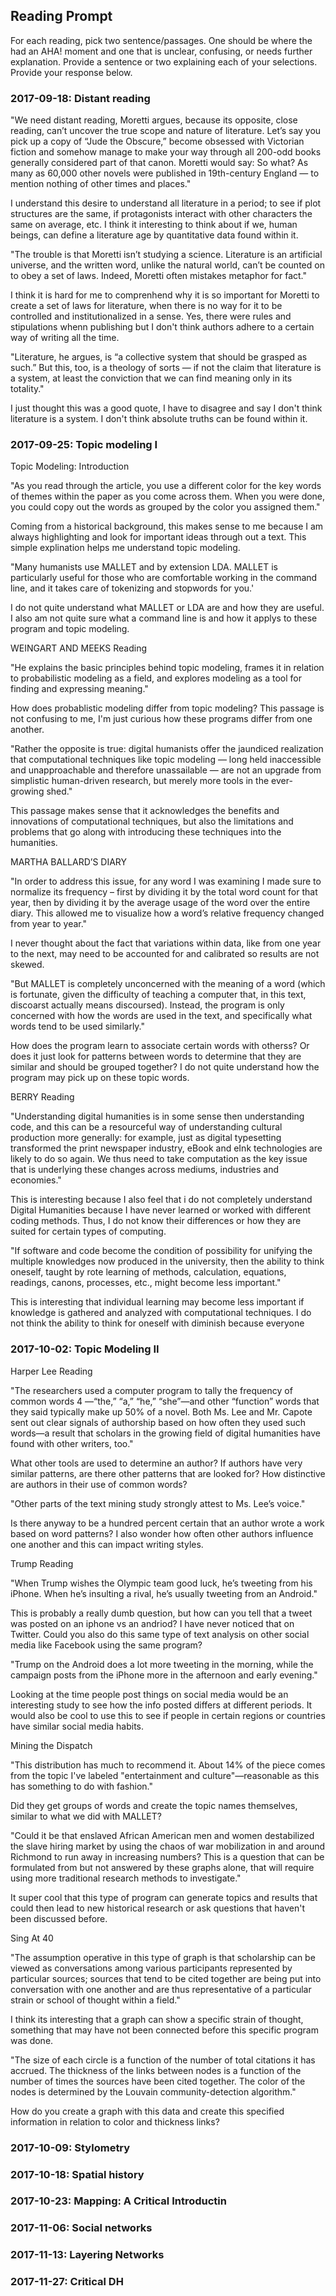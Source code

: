 ## Reading Prompt

For each reading, pick two sentence/passages. One should be where the had an AHA! moment and one that is unclear, confusing, or needs further explanation. Provide a sentence or two explaining each of your selections.  Provide your response below.

 

### 2017-09-18: Distant reading
"We need distant reading, Moretti argues, because its opposite, close reading, can’t uncover the true scope and nature of literature. Let’s say you pick up a copy of “Jude the Obscure,” become obsessed with Victorian fiction and somehow manage to make your way through all 200-odd books generally considered part of that canon. Moretti would say: So what? As many as 60,000 other novels were published in 19th-century England — to mention nothing of other times and places."
 
I understand this desire to understand all literature in a period; to see if plot structures are the same, if protagonists interact with other characters the same on average, etc. I think it interesting to think about if we, human beings, can define a literature age by quantitative data found within it.

"The trouble is that Moretti isn’t studying a science. Literature is an artificial universe, and the written word, unlike the natural world, can’t be counted on to obey a set of laws. Indeed, Moretti often mistakes metaphor for fact."

I think it is hard for me to comprenhend why it is so important for Moretti to create a set of laws for literature, when there is no way for it to be controlled and institutionalized in a sense. Yes, there were rules and stipulations whenn publishing but I don't think authors adhere to a certain way of writing all the time.

"Literature, he argues, is “a collective system that should be grasped as such.” But this, too, is a theology of sorts — if not the claim that literature is a system, at least the conviction that we can find meaning only in its totality."

I just thought this was a good quote, I have to disagree and say I don't think literature is a system. I don't think absolute truths can be found within it.

### 2017-09-25: Topic modeling I

Topic Modeling: Introduction

 "As you read through the article, you use a different color for the key words of themes within the paper as you come across them. When you were done, you could copy out the words as grouped by the color you assigned them."
 
 Coming from a historical background, this makes sense to me because I am always highlighting and look for important ideas through out a text. This simple explination helps me understand topic modeling.
 
 "Many humanists use MALLET and by extension LDA. MALLET is particularly useful for those who are comfortable working in the command line, and it takes care of tokenizing and stopwords for you.'
 
 I do not quite understand what MALLET or LDA are and how they are useful. I also am not quite sure what a command line is and how it applys to these program and topic modeling.
 
  WEINGART AND  MEEKS Reading
  
 "He explains the basic principles behind topic modeling, frames it in relation to probabilistic modeling as a field, and explores modeling as a tool for finding and expressing meaning."
 
 How does probablistic modeling differ from topic modeling? This passage is not confusing to me, I'm just curious how these programs differ from one another.
 
 "Rather the opposite is true: digital humanists offer the jaundiced realization that computational techniques like topic modeling — long held inaccessible and unapproachable and therefore unassailable — are not an upgrade from simplistic human-driven research, but merely more tools in the ever-growing shed."
 
 This passage makes sense that it acknowledges the benefits and innovations of computational techniques, but also the limitations and problems that go along with introducing these techniques into the humanities.
 
 MARTHA BALLARD’S DIARY
 
 "In order to address this issue, for any word I was examining I made sure to normalize its frequency – first by dividing it by the total word count for that year, then by dividing it by the average usage of the word over the entire diary. This allowed me to visualize how a word’s relative frequency changed from year to year."
 
 I never thought about the fact that variations within data, like from one year to the next, may need to be accounted for and calibrated so results are not skewed.
 
 "But MALLET is completely unconcerned with the meaning of a word (which is fortunate, given the difficulty of teaching a computer that, in this text, discoarst actually means discoursed). Instead, the program is only concerned with how the words are used in the text, and specifically what words tend to be used similarly."
 
 How does the program learn to associate certain words with otherss? Or does it just look for patterns between words to determine that they are similar and should be grouped together? I do not quite understand how the program may pick up on these topic words.
 
 BERRY Reading
 
 "Understanding digital humanities is in some sense then understanding code, and this can be a resourceful way of understanding cultural production more generally: for example, just as digital typesetting transformed the print newspaper industry, eBook and eInk technologies are likely to do so again. We thus need to take computation as the key issue that is underlying these changes across mediums, industries and economies."
 
 This is interesting because I also feel that i do not completely understand Digital Humanities because I have never learned or worked with different coding methods. Thus, I do not know their differences or how they are suited for certain types of computing.
 
 "If software and code become the condition of possibility for unifying the multiple knowledges now produced in the university, then the ability to think oneself, taught by rote learning of methods, calculation, equations, readings, canons, processes, etc., might become less important."
 
 This is interesting that individual learning may become less important if knowledge is gathered and analyzed with computational techniques. I do not think the ability to think for oneself with diminish because everyone 

### 2017-10-02: Topic Modeling II

Harper Lee Reading

"The researchers used a computer program to tally the frequency of common words 4 —“the,” “a,” “he,” “she”—and other “function” words that they said typically make up 50% of a novel. Both Ms. Lee and Mr. Capote sent out clear signals of authorship based on how often they used such words—a result that scholars in the growing field of digital
humanities have found with other writers, too."

What other tools are used to determine an author? If authors have very similar patterns, are there other patterns that are looked for? How distinctive are authors in their use of common words?

"Other parts of the text mining study strongly attest to Ms. Lee’s voice."

Is there anyway to be a hundred percent certain that an author wrote a work based on word patterns? I also wonder how often other authors influence one another and this can impact writing styles.

Trump Reading

"When Trump wishes the Olympic team good luck, he’s tweeting from his iPhone. When he’s insulting a rival, he’s usually tweeting from an Android."

This is probably a really dumb question, but how can you tell that a tweet was posted on an iphone vs an andriod? I have never noticed that on Twitter. Could you also do this same type of text analysis on other social media like Facebook using the same program?

"Trump on the Android does a lot more tweeting in the morning, while the campaign posts from the iPhone more in the afternoon and early evening."

Looking at the time people post things on social media would be an interesting study to see how the info posted differs at different periods. It would also be cool to use this to see if people in certain regions or countries have similar social media habits.

Mining the Dispatch

"This distribution has much to recommend it. About 14% of the piece comes from the topic I've labeled "entertainment and culture"—reasonable as this has something to do with fashion."

Did they get groups of words and create the topic names themselves, similar to what we did with MALLET?

"Could it be that enslaved African American men and women destabilized the slave hiring market by using the chaos of war mobilization in and around Richmond to run away in increasing numbers? This is a question that can be formulated from but not answered by these graphs alone, that will require using more traditional research methods to investigate."

It super cool that this type of program can generate topics and results that could then lead to new historical research or ask questions that haven't been discussed before.

Sing At 40

"The assumption operative in this type of graph is that scholarship can be viewed as conversations among various participants represented by particular sources; sources that tend to be cited together are being put into conversation with one another and are thus representative of a particular strain or school of thought within a field."

I think its interesting that a graph can show a specific strain of thought, something that may have not been connected before this specific program was done.

"The size of each circle is a function of the number of total citations it has accrued. The thickness of the links between nodes is a function of the number of times the sources have been cited together. The color of the nodes is determined by the Louvain community-detection algorithm."

How do you create a graph with this data and create this specified information in relation to color and thickness links?





### 2017-10-09: Stylometry

### 2017-10-18: Spatial history

### 2017-10-23: Mapping: A Critical Introductin

### 2017-11-06: Social networks

### 2017-11-13: Layering Networks

### 2017-11-27: Critical DH
